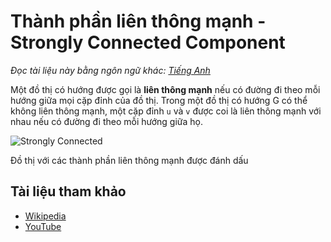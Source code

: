 # Thành phần liên thông mạnh - Strongly Connected Component

_Đọc tài liệu này bằng ngôn ngữ khác:_
[_Tiếng Anh_](README.en-EN.md)

Một đồ thị có hướng được gọi là **liên thông mạnh** nếu có đường đi theo mỗi hướng giữa mọi cặp đỉnh của đồ thị. Trong một đồ thị có hướng G có thể không liên thông mạnh, một cặp đỉnh `u` và `v` được coi là liên thông mạnh với nhau nếu có đường đi theo mỗi hướng giữa họ.

![Strongly Connected](https://upload.wikimedia.org/wikipedia/commons/5/5c/Scc.png)

Đồ thị với các thành phần liên thông mạnh được đánh dấu

## Tài liệu tham khảo

- [Wikipedia](https://en.wikipedia.org/wiki/Strongly_connected_component)
- [YouTube](https://www.youtube.com/watch?v=RpgcYiky7uw&list=PLLXdhg_r2hKA7DPDsunoDZ-Z769jWn4R8)
